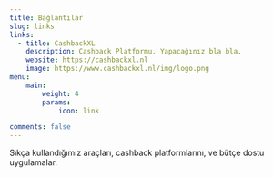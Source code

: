 ```yaml
---
title: Bağlantılar
slug: links
links:
  - title: CashbackXL
    description: Cashback Platformu. Yapacağınız bla bla.
    website: https://cashbackxl.nl
    image: https://www.cashbackxl.nl/img/logo.png
menu:
    main: 
        weight: 4
        params:
            icon: link

comments: false
---
```


Sıkça kullandığımız araçları, cashback platformlarını, ve bütçe dostu uygulamalar.